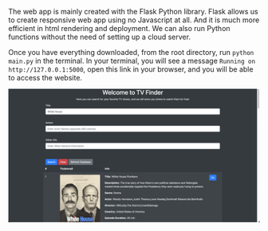 The web app is mainly created with the Flask Python library. 
Flask allows us to create responsive web app using no Javascript at all. And it is much more efficient in html rendering and deployment. We can also run Python functions without the need of setting up a cloud server.

Once you have everything downloaded, from the root directory, run `python main.py` in the terminal.
In your terminal, you will see a message `Running on http://127.0.0.1:5000`, open this link in your browser, and you will be able to access the website. 

![Snapshot](./website/static/snapshot.png)